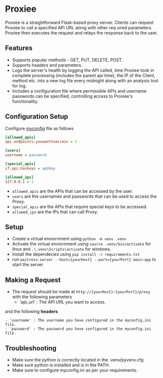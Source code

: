 # Proxiee
Proxiee is a straightforward Flask-based proxy server. Clients can request Proxiee to call a specified API URL along with other req uired parameters. Proxiee then executes the request and relays the response back to the user. 

## Features
- Supports popular methods - GET, PUT, DELETE, POST.
- Supports headers and parameters.
- Logs the server's health by logging the API called, time Proxiee took in complete processing (includes the parent api time), the IP of the Client, method etc. into a new log file every midnight along with an analysis tool for log. 
- Includes a configuration file where permissible APIs and username passwords can be specified, controlling access to Proxiee's functionality.

## Configuration Setup
Configure [myconfig](./myconfig.ini) file as follows

```ini
[allowed_apis]
api.endpoints.youwanttoaccess = 1

[users]
username = password

[special_apis]
if.api.haskeys = apiKey 

[allowed_ips]
127.0.0.1 = 1
```
- `allowed_apis` are the APIs that can be accessed by the user.
- `users` are the usernames and passwords that can be used to access the Proxy. 
- `special_apis` are the APIs that require special keys to be accessed. 
- `allowed_ips` are the IPs that can call Proxy. 

## Setup
- Create a virtual enviornment using `python -m venv .venv`
- Activate the virtual enviornment using `source .venv/bin/activate` for linux and `.\.venv\Scripts\activate` for windows.
- Install the dependecies using `pip install -r requirements.txt`
- run `waitress-server --host={yourHost} --port={yourPort} main:app` to start the server

## Making a Request
- The request should be made at `http://{yourHost}:{yourPort}/proxy` with the following parameters
    - 'api_url' : The API URL you want to access.

and the following **headers**

    - 'username' : The username you have configured in the myconfig.ini file.
    - 'password' : The password you have configured in the myconfig.ini file.

## Troubleshooting
- Make sure the python is correctly located in the .venv/pyvenv.cfg
- Make sure python is installed and is in the PATH. 
- Make sure to configure myconfig.ini as per your requirements. 